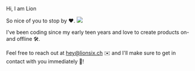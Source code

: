 Hi, I am Lion 

So nice of you to stop by ❤️. ![](https://komarev.com/ghpvc/?username=snow2405&label=)

I've been coding since my early teen years and love to create products on- and offline 🛠️. 

Feel free to reach out at hey@lionsix.ch ✉️ and I'll make sure to get in contact with you immediately 🏃!
